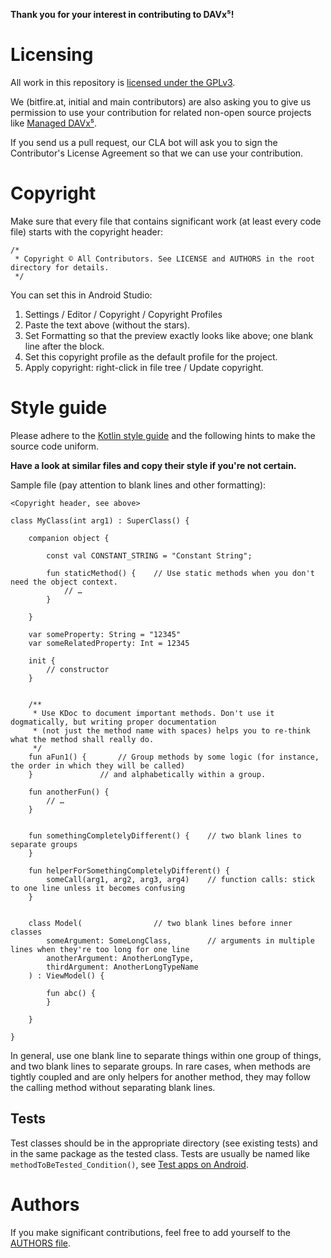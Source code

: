 
**Thank you for your interest in contributing to DAVx⁵!**


# Licensing

All work in this repository is [licensed under the GPLv3](LICENSE).

We (bitfire.at, initial and main contributors) are also asking you to give us
permission to use your contribution for related non-open source projects
like [Managed DAVx⁵](https://www.davx5.com/organizations/managed-davx5).

If you send us a pull request, our CLA bot will ask you to sign the
Contributor's License Agreement so that we can use your contribution.


# Copyright

Make sure that every file that contains significant work (at least every code file)
starts with the copyright header:

```
/*
 * Copyright © All Contributors. See LICENSE and AUTHORS in the root directory for details.
 */
```

You can set this in Android Studio:

1. Settings / Editor / Copyright / Copyright Profiles
2. Paste the text above (without the stars).
3. Set Formatting so that the preview exactly looks like above; one blank line after the block.
4. Set this copyright profile as the default profile for the project.
5. Apply copyright: right-click in file tree / Update copyright.


# Style guide

Please adhere to the [Kotlin style guide](https://developer.android.com/kotlin/style-guide) and
the following hints to make the source code uniform.

**Have a look at similar files and copy their style if you're not certain.**

Sample file (pay attention to blank lines and other formatting):

```
<Copyright header, see above>

class MyClass(int arg1) : SuperClass() {

    companion object {

        const val CONSTANT_STRING = "Constant String";

        fun staticMethod() {	// Use static methods when you don't need the object context.
            // …
        }

    }

    var someProperty: String = "12345"
    var someRelatedProperty: Int = 12345

    init {
        // constructor
    }


    /**
     * Use KDoc to document important methods. Don't use it dogmatically, but writing proper documentation
     * (not just the method name with spaces) helps you to re-think what the method shall really do.
     */
    fun aFun1() {		// Group methods by some logic (for instance, the order in which they will be called)
    }				// and alphabetically within a group.

    fun anotherFun() {
        // …
    }


    fun somethingCompletelyDifferent() {	// two blank lines to separate groups
    }

    fun helperForSomethingCompletelyDifferent() {
        someCall(arg1, arg2, arg3, arg4)	// function calls: stick to one line unless it becomes confusing
    }


    class Model(				// two blank lines before inner classes
        someArgument: SomeLongClass,		// arguments in multiple lines when they're too long for one line
        anotherArgument: AnotherLongType,
        thirdArgument: AnotherLongTypeName
    ) : ViewModel() {

        fun abc() {
        }

    }

}
```

In general, use one blank line to separate things within one group of things, and two blank lines
to separate groups. In rare cases, when methods are tightly coupled and are only helpers for another
method, they may follow the calling method without separating blank lines.

## Tests

Test classes should be in the appropriate directory (see existing tests) and in the same package as the
tested class. Tests are usually be named like `methodToBeTested_Condition()`, see
[Test apps on Android](https://developer.android.com/training/testing/).


# Authors

If you make significant contributions, feel free to add yourself to the [AUTHORS file](AUTHORS).

